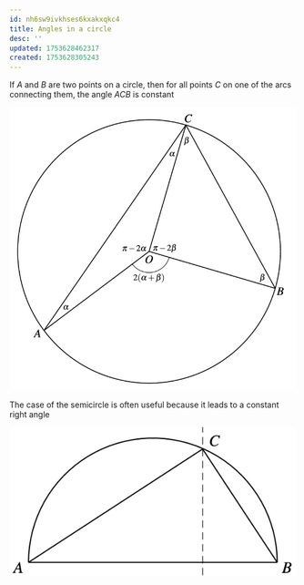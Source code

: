 ```yaml
---
id: nh6sw9ivkhses6kxakxqkc4
title: Angles in a circle
desc: ''
updated: 1753628462317
created: 1753628305243
---
```


If $A$ and $B$ are two points on a circle, then for all points $C$ on one of the arcs connecting them, the angle $ACB$ is constant

![Constant angles in an arc](image-23.png)

The case of the semicircle is often useful because it leads to a constant right angle

![Constant right angle](image-24.png)